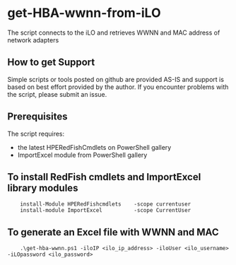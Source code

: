 # get-HBA-wwnn-from-iLO
  The script connects to the iLO and retrieves WWNN and MAC address of network adapters

## How to get Support
Simple scripts or tools posted on github are provided AS-IS and support is based on best effort provided by the author. If you encounter problems with the script, please submit an issue.

## Prerequisites
The script requires:
   * the latest HPERedFishCmdlets on PowerShell gallery
   * ImportExcel module from PowerShell gallery
  

## To install RedFish cmdlets and ImportExcel library modules

```
    install-Module HPERedFishcmdlets    -scope currentuser
    install-module ImportExcel          -scope CurrentUser
```

## To generate an Excel file with WWNN and MAC
```
    .\get-hba-wwnn.ps1 -iloIP <ilo_ip_address> -iloUser <ilo_username> -iLOpassword <ilo_password>
